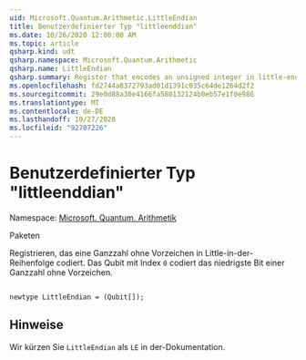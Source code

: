 ```yaml
---
uid: Microsoft.Quantum.Arithmetic.LittleEndian
title: Benutzerdefinierter Typ "littleenddian"
ms.date: 10/26/2020 12:00:00 AM
ms.topic: article
qsharp.kind: udt
qsharp.namespace: Microsoft.Quantum.Arithmetic
qsharp.name: LittleEndian
qsharp.summary: Register that encodes an unsigned integer in little-endian order. The qubit with index `0` encodes the lowest bit of an unsigned integer.
ms.openlocfilehash: fd2744a8372793ad01d1391c035c64de1264d2f2
ms.sourcegitcommit: 29e0d88a30e4166fa580132124b0eb57e1f0e986
ms.translationtype: MT
ms.contentlocale: de-DE
ms.lasthandoff: 10/27/2020
ms.locfileid: "92707226"
---
```

# <a name="littleendian-user-defined-type"></a>Benutzerdefinierter Typ "littleenddian"

Namespace: [Microsoft. Quantum. Arithmetik](xref:Microsoft.Quantum.Arithmetic)

Paketen [](https://nuget.org/packages/)


Registrieren, das eine Ganzzahl ohne Vorzeichen in Little-in-der-Reihenfolge codiert. Das Qubit mit Index `0` codiert das niedrigste Bit einer Ganzzahl ohne Vorzeichen.

```qsharp

newtype LittleEndian = (Qubit[]);
```



## <a name="remarks"></a>Hinweise

Wir kürzen Sie `LittleEndian` als `LE` in der-Dokumentation.